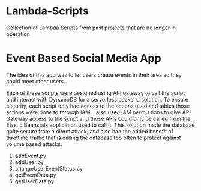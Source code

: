 # Lambda-Scripts
Collection of Lambda Scripts from past projects that are no longer in operation

# Event Based Social Media App
The idea of this app was to let users create events in their area so they could meet other users.

Each of these scripts were designed using API gateway to call the script and interact with DynamoDB for a serverless backend solution. 
To ensure security, each script only had access to the actions used and tables those actions were done to through IAM. I also used IAM permissions to give API Gateway access to the script and those APIs could only be called from the Elastic Beanstalk application used to call it. This solution made the database quite secure from a direct attack, and also had the added benefit of throttling traffic that is calling the database too often to protect against volume based attacks.
1. addEvent.py
2. addUser.py
3. changeUserEventStatus.py
4. getEventData.py
5. getUserData.py
